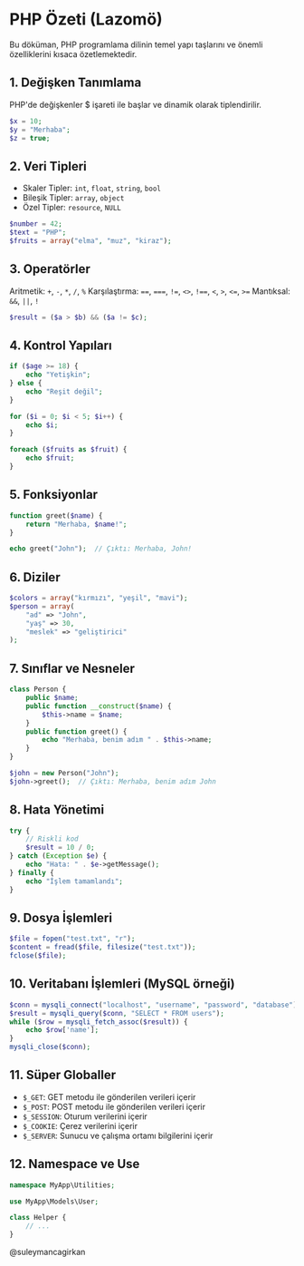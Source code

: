 # PHP Özeti (Lazomö)
Bu döküman, PHP programlama dilinin temel yapı taşlarını ve önemli özelliklerini kısaca özetlemektedir.

## 1. Değişken Tanımlama
PHP'de değişkenler $ işareti ile başlar ve dinamik olarak tiplendirilir.

```php
$x = 10;
$y = "Merhaba";
$z = true;
```

## 2. Veri Tipleri
- Skaler Tipler: `int`, `float`, `string`, `bool`
- Bileşik Tipler: `array`, `object`
- Özel Tipler: `resource`, `NULL`

```php
$number = 42;
$text = "PHP";
$fruits = array("elma", "muz", "kiraz");
```

## 3. Operatörler
Aritmetik: `+`, `-`, `*`, `/`, `%`
Karşılaştırma: `==`, `===`, `!=`, `<>`, `!==`, `<`, `>`, `<=`, `>=`
Mantıksal: `&&`, `||`, `!`

```php
$result = ($a > $b) && ($a != $c);
```

## 4. Kontrol Yapıları
```php
if ($age >= 18) {
    echo "Yetişkin";
} else {
    echo "Reşit değil";
}

for ($i = 0; $i < 5; $i++) {
    echo $i;
}

foreach ($fruits as $fruit) {
    echo $fruit;
}
```

## 5. Fonksiyonlar
```php
function greet($name) {
    return "Merhaba, $name!";
}

echo greet("John");  // Çıktı: Merhaba, John!
```

## 6. Diziler
```php
$colors = array("kırmızı", "yeşil", "mavi");
$person = array(
    "ad" => "John",
    "yaş" => 30,
    "meslek" => "geliştirici"
);
```

## 7. Sınıflar ve Nesneler
```php
class Person {
    public $name;
    public function __construct($name) {
        $this->name = $name;
    }
    public function greet() {
        echo "Merhaba, benim adım " . $this->name;
    }
}

$john = new Person("John");
$john->greet();  // Çıktı: Merhaba, benim adım John
```

## 8. Hata Yönetimi
```php
try {
    // Riskli kod
    $result = 10 / 0;
} catch (Exception $e) {
    echo "Hata: " . $e->getMessage();
} finally {
    echo "İşlem tamamlandı";
}
```

## 9. Dosya İşlemleri
```php
$file = fopen("test.txt", "r");
$content = fread($file, filesize("test.txt"));
fclose($file);
```

## 10. Veritabanı İşlemleri (MySQL örneği)
```php
$conn = mysqli_connect("localhost", "username", "password", "database");
$result = mysqli_query($conn, "SELECT * FROM users");
while ($row = mysqli_fetch_assoc($result)) {
    echo $row['name'];
}
mysqli_close($conn);
```

## 11. Süper Globaller
- `$_GET`: GET metodu ile gönderilen verileri içerir
- `$_POST`: POST metodu ile gönderilen verileri içerir
- `$_SESSION`: Oturum verilerini içerir
- `$_COOKIE`: Çerez verilerini içerir
- `$_SERVER`: Sunucu ve çalışma ortamı bilgilerini içerir

## 12. Namespace ve Use
```php
namespace MyApp\Utilities;

use MyApp\Models\User;

class Helper {
    // ...
}
```

@suleymancagirkan
